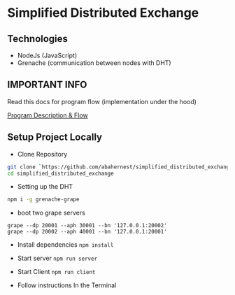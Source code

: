# Simplified Distributed Exchange

## Technologies
* NodeJs (JavaScript)
* Grenache (communication between nodes with DHT)

## IMPORTANT INFO

Read this docs for program flow (implementation under the hood)

[Program Description & Flow](https://docs.google.com/document/d/10FF_gss5m1c1jemmt1YDRVa_z7JDqIKQFXny3CCtH4A/edit?usp=sharing)

## Setup Project Locally

* Clone Repository

```bash
git clone `https://github.com/abahernest/simplified_distributed_exchange.git`
cd simplified_distributed_exchange
```

* Setting up the DHT
```bash
npm i -g grenache-grape
```
* boot two grape servers
```
grape --dp 20001 --aph 30001 --bn '127.0.0.1:20002'
grape --dp 20002 --aph 40001 --bn '127.0.0.1:20001'
```
* Install dependencies `npm install`
* Start server `npm run server`
* Start Client `npm run client`

* Follow instructions In the Terminal
